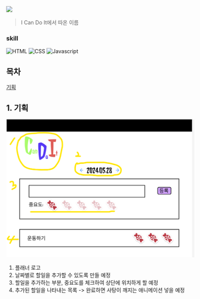 <img src="https://capsule-render.vercel.app/api?type=soft&color=auto&height=300&section=header&text=CanDI&fontSize=90" />

> I Can Do It에서 따온 이름
### skill
![HTML](https://img.shields.io/badge/HTML-239120?style=for-the-badge&logo=html5&logoColor=white)
![CSS](https://img.shields.io/badge/CSS-239120?&style=for-the-badge&logo=css3&logoColor=white)
![Javascript](https://img.shields.io/badge/JavaScript-F7DF1E?style=for-the-badge&logo=JavaScript&logoColor=white)

## 목차
[기획](#1-기획)




## 1. 기획
<img src="./READMEIMG/기획.png">

1. 플래너 로고
2. 날짜별로 할일을 추가할 수 있도록 만들 예정
3. 할일을 추가하는 부분, 중요도를 체크하여 상단에 위치하게 할 예정
4. 추가된 할일을 나타내는 목록 -> 완료하면 사탕이 깨지는 애니메이션 넣을 예정 